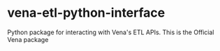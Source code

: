 # vena-etl-python-interface
Python package for interacting with Vena's ETL APIs. This is the Official Vena package
